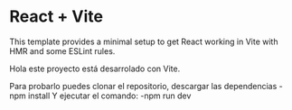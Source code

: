 # React + Vite

This template provides a minimal setup to get React working in Vite with HMR and some ESLint rules.

Hola este proyecto está desarrolado con Vite.

Para probarlo puedes clonar el repositorio, descargar las dependencias 
-npm install
Y ejecutar el comando:
-npm run dev
